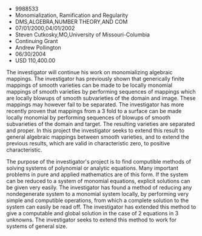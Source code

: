 
* 9988533
* Monomialization, Ramification and Regularity
* DMS,ALGEBRA,NUMBER THEORY,AND COM
* 07/01/2000,04/01/2002
* Steven Cutkosky,MO,University of Missouri-Columbia
* Continuing Grant
* Andrew Pollington
* 06/30/2004
* USD 110,400.00

The investigator will continue his work on monomializing algebraic mappings. The
investigator has previously shown that generically finite mappings of smooth
varieties can be made to be locally monomial mappings of smooth varieties by
performing sequences of mappings which are locally blowups of smooth
subvarieties of the domain and image. These mappings may however fail to be
separated. The investigator has more recently proven that mappings from a 3 fold
to a surface can be made locally monomial by performing sequences of blowups of
smooth subvarieties of the domain and target. The resulting varieties are
separated and proper. In this project the investigator seeks to extend this
result to general algebraic mappings between smooth varieties, and to extend the
previous results, which are valid in characteristic zero, to positive
characteristic.

The purpose of the investigator's project is to find computible methods of
solving systems of polynomial or analytic equations. Many important problems in
pure and applied mathematics are of this form. If the system can be reduced to a
system of monomial equations, explicit solutions can be given very easily. The
investigator has found a method of reducing any nondegenerate system to a
monomial system locally, by performing very simple and computible operations,
from which a complete solution to the system can easily be read off. The
investigator has extended this method to give a computable and global solution
in the case of 2 equations in 3 unknowns. The investigator seeks to extend this
method to work for systems of general size.


